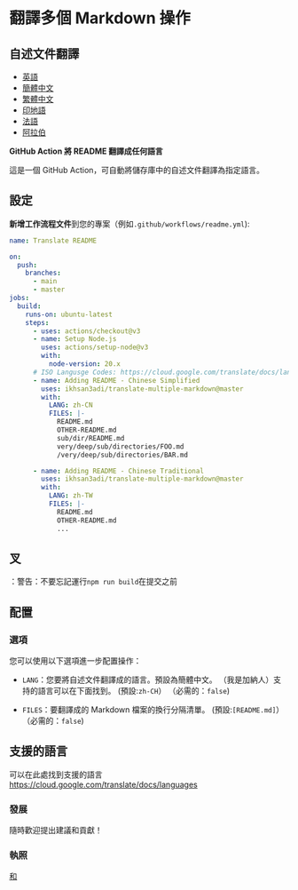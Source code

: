 # 翻譯多個 Markdown 操作

## 自述文件翻譯

-   [英語](README.md)
-   [簡體中文](README.zh-CN.md)
-   [繁體中文](README.zh-TW.md)
-   [印地語](README.hi.md)
-   [法語](README.fr.md)
-   [阿拉伯](README.ar.md)

**GitHub Action 將 README 翻譯成任何語言**

這是一個 GitHub Action，可自動將儲存庫中的自述文件翻譯為指定語言。

## 設定

**新增工作流程文件**到您的專案（例如`.github/workflows/readme.yml`):

```yaml
name: Translate README

on:
  push:
    branches:
      - main
      - master
jobs:
  build:
    runs-on: ubuntu-latest
    steps:
      - uses: actions/checkout@v3
      - name: Setup Node.js
        uses: actions/setup-node@v3
        with:
          node-version: 20.x
      # ISO Langusge Codes: https://cloud.google.com/translate/docs/languages
      - name: Adding README - Chinese Simplified
        uses: ikhsan3adi/translate-multiple-markdown@master
        with:
          LANG: zh-CN
          FILES: |-
            README.md
            OTHER-README.md
            sub/dir/README.md
            very/deep/sub/directories/FOO.md
            /very/deep/sub/directories/BAR.md

      - name: Adding README - Chinese Traditional
        uses: ikhsan3adi/translate-multiple-markdown@master
        with:
          LANG: zh-TW
          FILES: |-
            README.md
            OTHER-README.md
            ...
```

## 叉

：警告：不要忘記運行`npm run build`在提交之前

## 配置

### 選項

您可以使用以下選項進一步配置操作：

-   `LANG`：您要將自述文件翻譯成的語言。預設為簡體中文。 （我是加納人）支持的語言可以在下面找到。
    (預設:`zh-CH`） （必需的：`false`)

-   `FILES`：要翻譯成的 Markdown 檔案的換行分隔清單。 (預設:`[README.md]`） （必需的：`false`)

## 支援的語言

可以在此處找到支援的語言<https://cloud.google.com/translate/docs/languages>

### 發展

隨時歡迎提出建議和貢獻！

### 執照

[和](./LICENSE)
